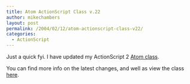 ```yaml
---
title: Atom ActionScript Class v.22
author: mikechambers
layout: post
permalink: /2004/02/12/atom-actionscript-class-v22/
categories:
  - ActionScript
---
```



Just a quick fyi. I have updated my ActionScript 2 [Atom class][1].

You can find more info on the latest changes, and well as view the class [here][1].

 [1]: /mesh/archives/004355.cfm